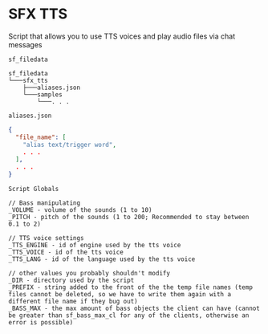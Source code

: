 # SFX TTS

Script that allows you to use TTS voices and play audio files via chat messages

`sf_filedata`
```
sf_filedata
└───sfx_tts
    ├───aliases.json
    └───samples
        └───. . .
```

`aliases.json`
```json
{
  "file_name": [
    "alias text/trigger word",
    . . .
  ],
  . . .
}
```

`Script Globals`
```
// Bass manipulating
_VOLUME - volume of the sounds (1 to 10)
_PITCH - pitch of the sounds (1 to 200; Recommended to stay between 0.1 to 2)

// TTS voice settings
_TTS_ENGINE - id of engine used by the tts voice
_TTS_VOICE - id of the tts voice
_TTS_LANG - id of the language used by the tts voice

// other values you probably shouldn't modify
_DIR - directory used by the script
_PREFIX - string added to the front of the the temp file names (temp files cannot be deleted, so we have to write them again with a different file name if they bug out)
_BASS_MAX - the max amount of bass objects the client can have (cannot be greater than sf_bass_max_cl for any of the clients, otherwise an error is possible)
```
